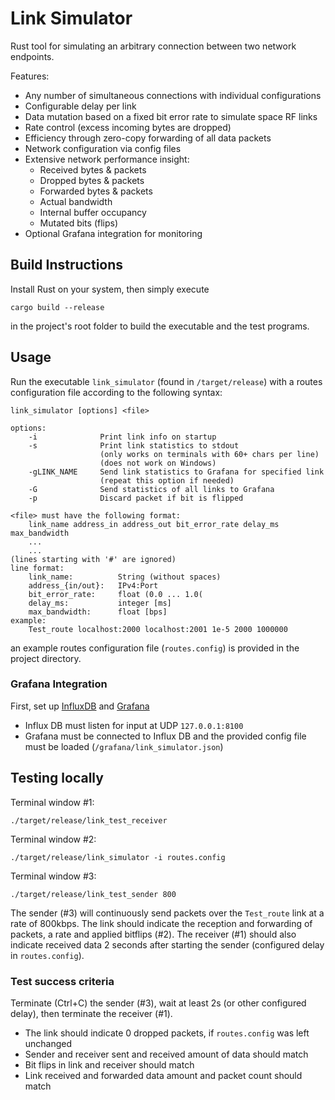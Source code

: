 # Link Simulator

Rust tool for simulating an arbitrary connection between two network endpoints.

Features:

- Any number of simultaneous connections with individual configurations
- Configurable delay per link
- Data mutation based on a fixed bit error rate to simulate space RF links
- Rate control (excess incoming bytes are dropped)
- Efficiency through zero-copy forwarding of all data packets
- Network configuration via config files
- Extensive network performance insight:
    * Received bytes & packets
    * Dropped bytes & packets
    * Forwarded bytes & packets
    * Actual bandwidth
    * Internal buffer occupancy
    * Mutated bits (flips)
- Optional Grafana integration for monitoring

## Build Instructions

Install Rust on your system, then simply execute

```
cargo build --release
```

in the project's root folder to build the executable and the test programs.

## Usage

Run the executable `link_simulator` (found in `/target/release`) with a routes
configuration file according to the following syntax:


```
link_simulator [options] <file>

options:
    -i              Print link info on startup
    -s              Print link statistics to stdout
					(only works on terminals with 60+ chars per line)
					(does not work on Windows)
    -gLINK_NAME     Send link statistics to Grafana for specified link
                    (repeat this option if needed)
    -G              Send statistics of all links to Grafana
    -p              Discard packet if bit is flipped

<file> must have the following format:
    link_name address_in address_out bit_error_rate delay_ms max_bandwidth
    ...
    ...
(lines starting with '#' are ignored)
line format:
    link_name:          String (without spaces)
    address_{in/out}:   IPv4:Port
    bit_error_rate:     float (0.0 ... 1.0(
    delay_ms:           integer [ms]
    max_bandwidth:      float [bps]
example:
    Test_route localhost:2000 localhost:2001 1e-5 2000 1000000
```

an example routes configuration file (`routes.config`) is provided in the
project directory.

### Grafana Integration

First, set up [InfluxDB](https://www.influxdata.com/) and [Grafana](https://grafana.com/)
- Influx DB must listen for input at UDP `127.0.0.1:8100`
- Grafana must be connected to Influx DB and the provided config file must be loaded (`/grafana/link_simulator.json`)

## Testing locally

Terminal window #1:

```
./target/release/link_test_receiver
```

Terminal window #2:

```
./target/release/link_simulator -i routes.config
```

Terminal window #3:

```
./target/release/link_test_sender 800
```

The sender (#3) will continuously send packets over the `Test_route` link
at a rate of 800kbps. The link should indicate the reception and forwarding of
packets, a rate and applied bitflips (#2).
The receiver (#1) should also indicate received data 2 seconds after starting
the sender (configured delay in `routes.config`).

### Test success criteria

Terminate (Ctrl+C) the sender (#3), wait at least 2s (or other configured delay),
then terminate the receiver (#1).
- The link should indicate 0 dropped packets, if `routes.config` was left
unchanged
- Sender and receiver sent and received amount of data should match
- Bit flips in link and receiver should match
- Link received and forwarded data amount and packet count should match
